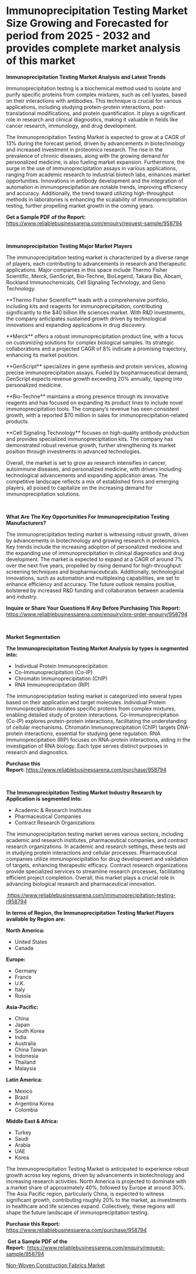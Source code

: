 <p><h1>Immunoprecipitation Testing Market Size Growing and Forecasted for period from 2025 - 2032 and provides complete market analysis of this market</h1></p><p><strong>Immunoprecipitation Testing Market Analysis and Latest Trends</strong></p>
<p><p>Immunoprecipitation testing is a biochemical method used to isolate and purify specific proteins from complex mixtures, such as cell lysates, based on their interactions with antibodies. This technique is crucial for various applications, including studying protein-protein interactions, post-translational modifications, and protein quantification. It plays a significant role in research and clinical diagnostics, making it valuable in fields like cancer research, immunology, and drug development.</p><p>The Immunoprecipitation Testing Market is expected to grow at a CAGR of 13% during the forecast period, driven by advancements in biotechnology and increased investment in proteomics research. The rise in the prevalence of chronic diseases, along with the growing demand for personalized medicine, is also fueling market expansion. Furthermore, the surge in the use of immunoprecipitation assays in various applications, ranging from academic research to industrial biotech labs, enhances market opportunities. Innovations in antibody development and the integration of automation in immunoprecipitation are notable trends, improving efficiency and accuracy. Additionally, the trend toward utilizing high-throughput methods in laboratories is enhancing the scalability of immunoprecipitation testing, further propelling market growth in the coming years.</p></p>
<p><strong>Get a Sample PDF of the Report:&nbsp;</strong> <a href="https://www.reliablebusinessarena.com/enquiry/request-sample/958794?utm_campaign=3515&utm_medium=2&utm_source=Github&utm_content=ia&utm_term=21032025&utm_id=immunoprecipitation-testing">https://www.reliablebusinessarena.com/enquiry/request-sample/958794</a></p>
<p>&nbsp;</p>
<p><strong>Immunoprecipitation Testing Major Market Players</strong></p>
<p><p>The immunoprecipitation testing market is characterized by a diverse range of players, each contributing to advancements in research and therapeutic applications. Major companies in this space include Thermo Fisher Scientific, Merck, GenScript, Bio-Techne, BioLegend, Takara Bio, Abcam, Rockland Immunochemicals, Cell Signaling Technology, and Geno Technology.</p><p>**Thermo Fisher Scientific** leads with a comprehensive portfolio, including kits and reagents for immunoprecipitation, contributing significantly to the $40 billion life sciences market. With R&D investments, the company anticipates sustained growth driven by technological innovations and expanding applications in drug discovery.</p><p>**Merck** offers a robust immunoprecipitation product line, with a focus on customizing solutions for complex biological samples. Its strategic collaborations and a projected CAGR of 8% indicate a promising trajectory, enhancing its market position.</p><p>**GenScript** specializes in gene synthesis and protein services, allowing precise immunoprecipitation assays. Fueled by biopharmaceutical demand, GenScript expects revenue growth exceeding 20% annually, tapping into personalized medicine.</p><p>**Bio-Techne** maintains a strong presence through its innovative reagents and has focused on expanding its product lines to include novel immunoprecipitation tools. The company’s revenue has seen consistent growth, with a reported $70 million in sales for immunoprecipitation-related products.</p><p>**Cell Signaling Technology** focuses on high-quality antibody production and provides specialized immunoprecipitation kits. The company has demonstrated robust revenue growth, further strengthening its market position through investments in advanced technologies.</p><p>Overall, the market is set to grow as research intensifies in cancer, autoimmune diseases, and personalized medicine, with drivers including technological advancements and expanding application areas. The competitive landscape reflects a mix of established firms and emerging players, all poised to capitalize on the increasing demand for immunoprecipitation solutions.</p></p>
<p>&nbsp;</p>
<p><strong>What Are The Key Opportunities For Immunoprecipitation Testing Manufacturers?</strong></p>
<p><p>The immunoprecipitation testing market is witnessing robust growth, driven by advancements in biotechnology and growing research in proteomics. Key trends include the increasing adoption of personalized medicine and the expanding use of immunoprecipitation in clinical diagnostics and drug development. The market is expected to expand at a CAGR of around 7% over the next five years, propelled by rising demand for high-throughput screening techniques and biopharmaceuticals. Additionally, technological innovations, such as automation and multiplexing capabilities, are set to enhance efficiency and accuracy. The future outlook remains positive, bolstered by increased R&D funding and collaboration between academia and industry.</p></p>
<p><strong>Inquire or Share Your Questions If Any Before Purchasing This Report:</strong> <a href="https://www.reliablebusinessarena.com/enquiry/pre-order-enquiry/958794?utm_campaign=3515&utm_medium=2&utm_source=Github&utm_content=ia&utm_term=21032025&utm_id=immunoprecipitation-testing">https://www.reliablebusinessarena.com/enquiry/pre-order-enquiry/958794</a></p>
<p>&nbsp;</p>
<p><strong>Market Segmentation</strong></p>
<p><strong>The Immunoprecipitation Testing Market Analysis by types is segmented into:</strong></p>
<p><ul><li>Individual Protein Immunoprecipitation</li><li>Co-Immunoprecipitation (Co-IP)</li><li>Chromatin Immunoprecipitation (ChIP)</li><li>RNA Immunoprecipitation (RIP)</li></ul></p>
<p><p>The immunoprecipitation testing market is categorized into several types based on their application and target molecules. Individual Protein Immunoprecipitation isolates specific proteins from complex mixtures, enabling detailed study of protein interactions. Co-Immunoprecipitation (Co-IP) explores protein-protein interactions, facilitating the understanding of cellular mechanisms. Chromatin Immunoprecipitation (ChIP) targets DNA-protein interactions, essential for studying gene regulation. RNA Immunoprecipitation (RIP) focuses on RNA-protein interactions, aiding in the investigation of RNA biology. Each type serves distinct purposes in research and diagnostics.</p></p>
<p><strong>Purchase this Report:&nbsp;</strong><a href="https://www.reliablebusinessarena.com/purchase/958794?utm_campaign=3515&utm_medium=2&utm_source=Github&utm_content=ia&utm_term=21032025&utm_id=immunoprecipitation-testing">https://www.reliablebusinessarena.com/purchase/958794</a></p>
<p>&nbsp;</p>
<p><strong>The Immunoprecipitation Testing Market Industry Research by Application is segmented into:</strong></p>
<p><ul><li>Academic & Research Institutes</li><li>Pharmaceutical Companies</li><li>Contract Research Organizations</li></ul></p>
<p><p>The immunoprecipitation testing market serves various sectors, including academic and research institutes, pharmaceutical companies, and contract research organizations. In academic and research settings, these tests aid in studying protein interactions and cellular processes. Pharmaceutical companies utilize immunoprecipitation for drug development and validation of targets, enhancing therapeutic efficacy. Contract research organizations provide specialized services to streamline research processes, facilitating efficient project completion. Overall, this market plays a crucial role in advancing biological research and pharmaceutical innovation.</p></p>
<p><a href="https://www.reliablebusinessarena.com/immunoprecipitation-testing-r958794?utm_campaign=3515&utm_medium=2&utm_source=Github&utm_content=ia&utm_term=21032025&utm_id=immunoprecipitation-testing">&nbsp;https://www.reliablebusinessarena.com/immunoprecipitation-testing-r958794</a></p>
<p><strong>In terms of Region, the Immunoprecipitation Testing Market Players available by Region are:</strong></p>
<p>
    <p> <strong> North America: </strong>
        <ul>
            <li>United States</li>
            <li>Canada</li>
        </ul>
        </p> 
    <p> <strong> Europe: </strong>
        <ul>
            <li>Germany</li>
            <li>France</li>
            <li>U.K.</li>
            <li>Italy</li>
            <li>Russia</li>
        </ul>
        </p> 
    <p> <strong> Asia-Pacific: </strong>
        <ul>
            <li>China</li>
            <li>Japan</li>
            <li>South Korea</li>
            <li>India</li>
            <li>Australia</li>
            <li>China Taiwan</li>
            <li>Indonesia</li>
            <li>Thailand</li>
            <li>Malaysia</li>
        </ul>
        </p> 
    <p> <strong> Latin America: </strong>
        <ul>
            <li>Mexico</li>
            <li>Brazil</li>
            <li>Argentina Korea</li>
            <li>Colombia</li>
        </ul>
        </p> 
    <p> <strong> Middle East & Africa: </strong>
        <ul>
            <li>Turkey</li>
            <li>Saudi</li>
            <li>Arabia</li>
            <li>UAE</li>
            <li>Korea</li>
        </ul>
    </p>
    </p>
<p><p>The Immunoprecipitation Testing Market is anticipated to experience robust growth across key regions, driven by advancements in biotechnology and increasing research activities. North America is projected to dominate with a market share of approximately 40%, followed by Europe at around 30%. The Asia Pacific region, particularly China, is expected to witness significant growth, contributing roughly 20% to the market, as investments in healthcare and life sciences expand. Collectively, these regions will shape the future landscape of immunoprecipitation testing.</p></p>
<p><strong>Purchase this Report: </strong><a href="https://www.reliablebusinessarena.com/purchase/958794?utm_campaign=3515&utm_medium=2&utm_source=Github&utm_content=ia&utm_term=21032025&utm_id=immunoprecipitation-testing">https://www.reliablebusinessarena.com/purchase/958794</a></p>
<p>&nbsp;<strong>Get a Sample PDF of the Report:&nbsp;&nbsp;</strong><a href="https://www.reliablebusinessarena.com/enquiry/request-sample/958794?utm_campaign=3515&utm_medium=2&utm_source=Github&utm_content=ia&utm_term=21032025&utm_id=immunoprecipitation-testing">https://www.reliablebusinessarena.com/enquiry/request-sample/958794</a></p>
<p><strong></strong></p>
<p><p><a href="https://github.com/bufkamaiahi7/Market-Research-Report-List-1/blob/main/non-woven-construction-fabrics-market.md?utm_campaign=3515&utm_medium=2&utm_source=Github&utm_content=ia&utm_term=21032025&utm_id=immunoprecipitation-testing">Non-Woven Construction Fabrics Market</a></p></p>